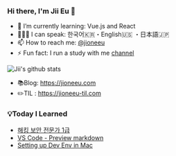 ### Hi there, I'm Jii Eu 👋

- 🌱 I’m currently learning: Vue.js and React <br>
- 👨🏻‍💻 I can speak: 한국어🇰🇷・English🇺🇸 ・日本語🇯🇵 <br>
- 📫 How to reach me: [@jioneeu](https://www.twitter.com/jioneeu)<br>
- ⚡ Fun fact: I run a study with me [channel](https://www.youtube.com/channel/UC8hY3wjYlK2U9W4fqKN598Q?view_as=subscriber)  <br>

![Jii's github stats](https://github-readme-stats.vercel.app/api?username=jioneeu&show_icons=true)

- 📚Blog: https://jioneeu.com
- ✏️TIL : https://jioneeu-til.com

### 💡Today I Learned
<!-- BLOG-POST-LIST:START -->
- [해킹 보안 전문가 1급](https://jioneeu.github.io/#/hsecexpert-1)
- [VS Code - Preview markdown](https://jioneeu.github.io/#/vscode-preview-markdown-copy)
- [Setting up Dev Env in Mac](https://jioneeu.github.io/#/mac-dev-env-setup)
<!-- BLOG-POST-LIST:END -->
